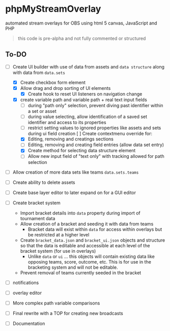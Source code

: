 # phpMyStreamOverlay
automated stream overlays for OBS using html 5 canvas, JavaScript and PHP

> this code is pre-alpha and not fully commented or structured

## To-DO
- [ ] Create UI builder with use of data from assets and `data structure` along with data from `data.sets`
	- [x] Create checkbox form element
	- [x] Allow drag and drop sorting of UI elements
		- [x] Create hook to reset UI listeners on navigation change
	- [x] create variable path and variable path + real text input fields
		- [ ] during "path only" selection, prevent diving past identifier within a set or asset
		- [ ] during value selecting, allow identification of a saved set identifier and access to its properties
		- [ ] restrict setting values to ignored properties like assets and sets during ui field creation
	[ ] Create contextmenu override for:
		- [x] Editing, removing and creatings sections
		- [ ] Editing, removing and creating field entries (allow data set entry)
		- [x] Create method for selecting data structure element
		- [ ] Allow new input field of "text only" with tracking allowed for path selection
- [ ] Allow creation of more data sets like teams `data.sets.teams`
- [ ] Create ability to delete assets
- [ ] Create base layer editor to later expand on for a GUI editor
- [ ] Create bracket system
	- Import bracket details into `data` property during import of tournament data
	- Allow creation of a bracket and seeding it with data from teams
		- Bracket data will exist within `data` for access within overlays but be restricted at a higher level
	- Create `bracket_data.json` and `bracket_ui.json` objects and structure so that the data is editable and accessible at each level of the bracket system (for use in overlays)
		- Unlike `data` or `ui` ... this objects will contain existing data like opposing teams, score, outcome, etc. This is for use in the bracketing system and will not be editable.
	- Prevent removal of teams currently seeded in the bracket
- [ ] notifications
- [ ] overlay editor
- [ ] More complex path variable comparisons



- [ ] Final rewrite with a TOP for creating new broadcasts
- [ ] Documentation